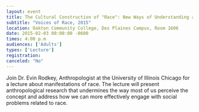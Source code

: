 ```yaml
---
layout: event
title: The Cultural Construction of "Race": New Ways of Understanding a Misunderstood Concept  
subtitle: "Voices of Race, 2015"
location: Oakton Community College, Des Plaines Campus, Room 1606
date: 2015-02-03 00:00:00 -0600
times: 4:00 p.m
audiences: ['Adults']
types: ['Lecture']
registration: 
canceled: "No"
---
```

Join Dr. Evin Rodkey, Anthropologist at the University of Illinois Chicago for a lecture about manifestations of race. The lecture will present anthropological research that undermines the way most of us perceive the concept and address how we can more effectively engage with social problems related to race.
